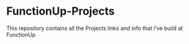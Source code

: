 # FunctionUp-Projects
This repository contains all the Projects links and info that i've build at FunctionUp

